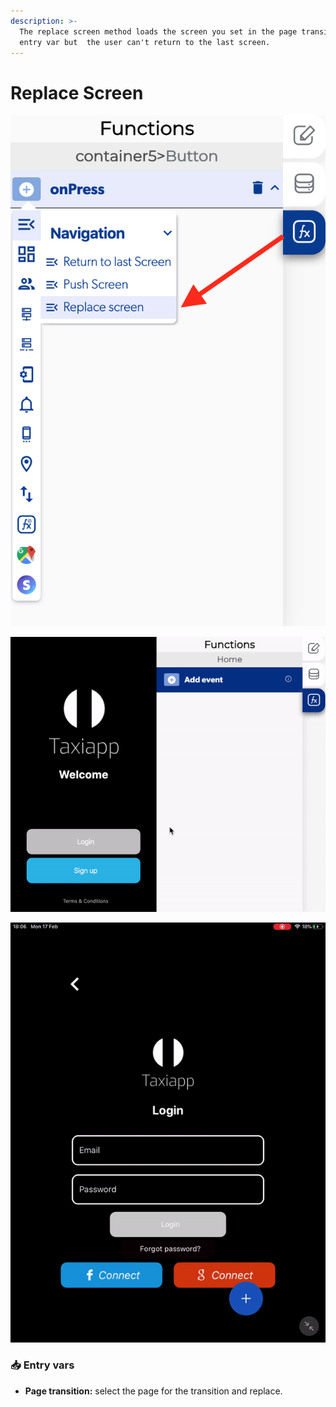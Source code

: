 ```yaml
---
description: >-
  The replace screen method loads the screen you set in the page transition
  entry var but  the user can't return to the last screen.
---
```


# Replace Screen

![](../../../.gitbook/assets/captura-de-pantalla-2020-02-10-a-la-s-10.16.53.png)

![](../../../.gitbook/assets/ezgif.com-video-to-gif%20%283%29.gif)

![](../../../.gitbook/assets/ezgif.com-video-to-gif-1%20%284%29.gif)



### 📥 Entry vars <a id="entry-vars"></a>

* **Page transition:** select the page for the transition and replace.

